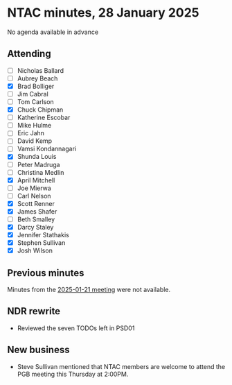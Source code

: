 # NTAC minutes, 28 January 2025

No agenda available in advance

## Attending

- [ ] Nicholas Ballard
- [ ] Aubrey Beach
- [x] Brad Bolliger
- [ ] Jim Cabral
- [ ] Tom Carlson
- [x] Chuck Chipman
- [ ] Katherine Escobar
- [ ] Mike Hulme
- [ ] Eric Jahn
- [ ] David Kemp
- [ ] Vamsi Kondannagari
- [x] Shunda Louis
- [ ] Peter Madruga
- [ ] Christina Medlin
- [x] April Mitchell
- [ ] Joe Mierwa
- [ ] Carl Nelson
- [x] Scott Renner
- [x] James Shafer
- [ ] Beth Smalley
- [x] Darcy Staley 
- [x] Jennifer Stathakis
- [x] Stephen Sullivan
- [x] Josh Wilson

## Previous minutes

Minutes from the [2025-01-21 meeting](2025-01-21-minutes.md) were not available.

## NDR rewrite

* Reviewed the seven TODOs left in PSD01

## New business

* Steve Sullivan mentioned that NTAC members are welcome to attend the PGB meeting this Thursday at 2:00PM.

